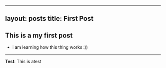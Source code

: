 <!-- ---
layout: single
author_profile: true
permalink: /hobbies/
title: Hobbies
tags: [Hoby]
modified: 9-14-2019
comments: false
---


* [BJJ](http://www.bjjheros.com/)
 -->

---
layout: posts
title: First Post
---

## This is a my first post

- i am learning how this thing works :))


---
**Test**: This is atest
